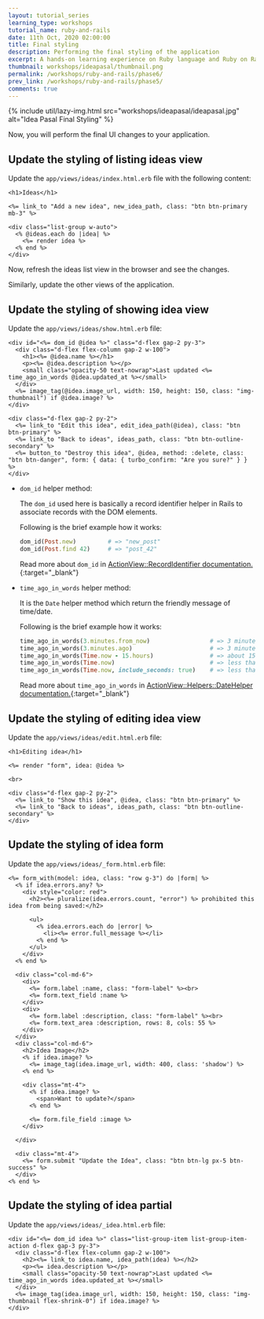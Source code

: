 ```yaml
---
layout: tutorial_series
learning_type: workshops
tutorial_name: ruby-and-rails
date: 11th Oct, 2020 02:00:00
title: Final styling
description: Performing the final styling of the application
excerpt: A hands-on learning experience on Ruby language and Ruby on Rails framework
thumbnail: workshops/ideapasal/thumbnail.png
permalink: /workshops/ruby-and-rails/phase6/
prev_link: /workshops/ruby-and-rails/phase5/
comments: true
---
```


{% include util/lazy-img.html src="workshops/ideapasal/ideapasal.jpg" alt="Idea Pasal Final Styling" %}

Now, you will perform the final UI changes to your application.

## Update the styling of listing ideas view

Update the `app/views/ideas/index.html.erb` file with the following content:

```erb
<h1>Ideas</h1>

<%= link_to "Add a new idea", new_idea_path, class: "btn btn-primary mb-3" %>

<div class="list-group w-auto">
  <% @ideas.each do |idea| %>
    <%= render idea %>
  <% end %>
</div>
```

Now, refresh the ideas list view in the browser and see the changes.

Similarly, update the other views of the application.

## Update the styling of showing idea view

Update the `app/views/ideas/show.html.erb` file:

```erb
<div id="<%= dom_id @idea %>" class="d-flex gap-2 py-3">
  <div class="d-flex flex-column gap-2 w-100">
    <h1><%= @idea.name %></h1>
    <p><%= @idea.description %></p>
    <small class="opacity-50 text-nowrap">Last updated <%= time_ago_in_words @idea.updated_at %></small>
  </div>
  <%= image_tag(@idea.image_url, width: 150, height: 150, class: "img-thumbnail") if @idea.image? %>
</div>

<div class="d-flex gap-2 py-2">
  <%= link_to "Edit this idea", edit_idea_path(@idea), class: "btn btn-primary" %>
  <%= link_to "Back to ideas", ideas_path, class: "btn btn-outline-secondary" %>
  <%= button_to "Destroy this idea", @idea, method: :delete, class: "btn btn-danger", form: { data: { turbo_confirm: "Are you sure?" } } %>
</div>
```

- `dom_id` helper method:

  The `dom_id` used here is basically a record identifier helper in Rails to associate records with the DOM elements.

  Following is the brief example how it works:

  ```ruby
  dom_id(Post.new)         # => "new_post"
  dom_id(Post.find 42)     # => "post_42"
  ```

  Read more about `dom_id` in [ActionView::RecordIdentifier documentation.](https://api.rubyonrails.org/classes/ActionView/RecordIdentifier.html){:target="_blank"}

- `time_ago_in_words` helper method:

  It is the `Date` helper method which return the friendly message of time/date.

  Following is the brief example how it works:

  ```ruby
  time_ago_in_words(3.minutes.from_now)                 # => 3 minutes
  time_ago_in_words(3.minutes.ago)                      # => 3 minutes
  time_ago_in_words(Time.now - 15.hours)                # => about 15 hours
  time_ago_in_words(Time.now)                           # => less than a minute
  time_ago_in_words(Time.now, include_seconds: true)    # => less than 5 seconds
  ```

  Read more about `time_ago_in_words` in [ActionView::Helpers::DateHelper documentation.](https://api.rubyonrails.org/v7.0.4.2/classes/ActionView/Helpers/DateHelper.html#method-i-time_ago_in_words){:target="_blank"}

## Update the styling of editing idea view

Update the `app/views/ideas/edit.html.erb` file:

```erb
<h1>Editing idea</h1>

<%= render "form", idea: @idea %>

<br>

<div class="d-flex gap-2 py-2">
  <%= link_to "Show this idea", @idea, class: "btn btn-primary" %>
  <%= link_to "Back to ideas", ideas_path, class: "btn btn-outline-secondary" %>
</div>
```

## Update the styling of idea form

Update the `app/views/ideas/_form.html.erb` file:

```erb
<%= form_with(model: idea, class: "row g-3") do |form| %>
  <% if idea.errors.any? %>
    <div style="color: red">
      <h2><%= pluralize(idea.errors.count, "error") %> prohibited this idea from being saved:</h2>

      <ul>
        <% idea.errors.each do |error| %>
          <li><%= error.full_message %></li>
        <% end %>
      </ul>
    </div>
  <% end %>

  <div class="col-md-6">
    <div>
      <%= form.label :name, class: "form-label" %><br>
      <%= form.text_field :name %>
    </div>
    <div>
      <%= form.label :description, class: "form-label" %><br>
      <%= form.text_area :description, rows: 8, cols: 55 %>
    </div>
  </div>
  <div class="col-md-6">
    <h2>Idea Image</h2>
    <% if idea.image? %>
      <%= image_tag(idea.image_url, width: 400, class: 'shadow') %>
    <% end %>

    <div class="mt-4">
      <% if idea.image? %>
        <span>Want to update?</span>
      <% end %>

      <%= form.file_field :image %>
    </div>

  </div>

  <div class="mt-4">
    <%= form.submit "Update the Idea", class: "btn btn-lg px-5 btn-success" %>
  </div>
<% end %>
```

## Update the styling of idea partial

Update the `app/views/ideas/_idea.html.erb` file:

```erb
<div id="<%= dom_id idea %>" class="list-group-item list-group-item-action d-flex gap-3 py-3">
  <div class="d-flex flex-column gap-2 w-100">
    <h2><%= link_to idea.name, idea_path(idea) %></h2>
    <p><%= idea.description %></p>
    <small class="opacity-50 text-nowrap">Last updated <%= time_ago_in_words idea.updated_at %></small>
  </div>
  <%= image_tag(idea.image_url, width: 150, height: 150, class: "img-thumbnail flex-shrink-0") if idea.image? %>
</div>
```
